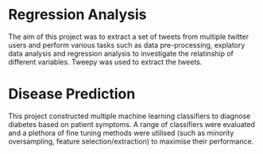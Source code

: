 # Regression Analysis
The aim of this project was to extract a set of tweets from multiple twitter users and perform various tasks such as data pre-processing, 
explatory data analysis and regression analysis to investigate the relatinship of different variables. Tweepy was used to extract the tweets.

# Disease Prediction
This project constructed multiple machine learning classifiers to diagnose diabetes based on patient symptoms. A range of classifiers were evaluated 
and a plethora of fine tuning methods were utilised (such as minority oversampling, feature selection/extraction) to maximise their performance.

